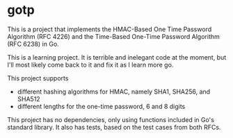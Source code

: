 # gotp

This is a project that implements the HMAC-Based One Time Password Algorithm (RFC 4226) and the Time-Based One-Time Password Algorithm (RFC 6238) in Go.

This is a learning project. It is terrible and inelegant code at the moment, but I'll most likely come back to it and fix it as I learn more go.

This project supports

- different hashing algorithms for HMAC, namely SHA1, SHA256, and SHA512
- different lengths for the one-time password, 6 and 8 digits

This project has no dependencies, only using functions included in Go's standard library. It also has tests, based on the test cases from both RFCs.
